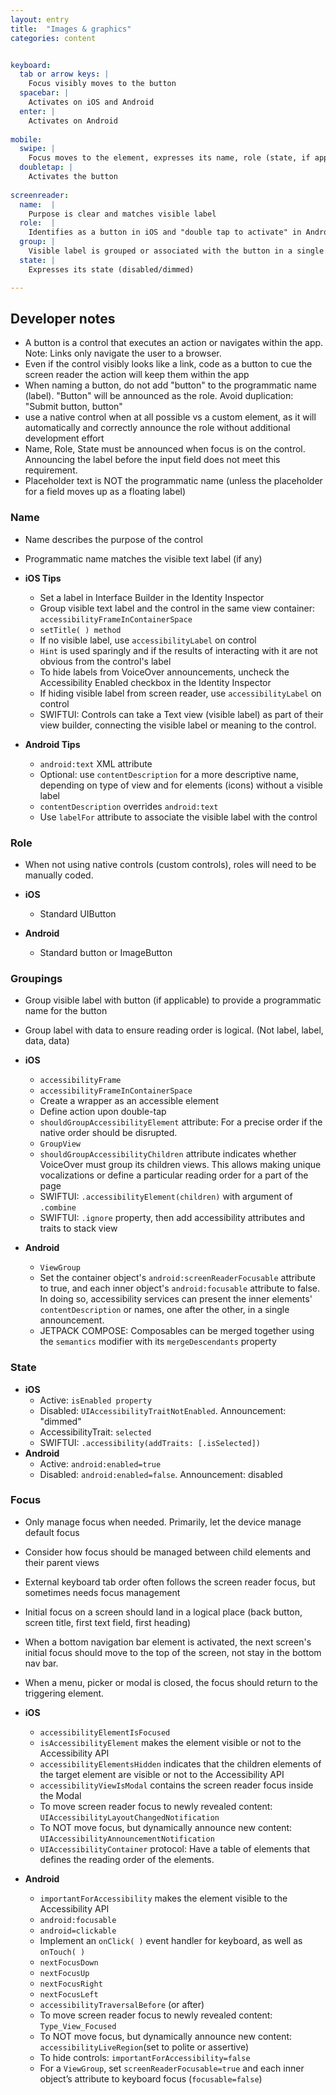 ```yaml
---
layout: entry
title:  "Images & graphics"
categories: content


keyboard:
  tab or arrow keys: |
    Focus visibly moves to the button
  spacebar: |
    Activates on iOS and Android
  enter: |
    Activates on Android
          
mobile:
  swipe: |
    Focus moves to the element, expresses its name, role (state, if applicable)
  doubletap: |
    Activates the button
    
screenreader: 
  name:  |
    Purpose is clear and matches visible label
  role:  |
    Identifies as a button in iOS and "double tap to activate" in Android
  group: |
    Visible label is grouped or associated with the button in a single swipe
  state: |
    Expresses its state (disabled/dimmed)

---
```


## Developer notes
-   A button is a control that executes an action or navigates within the app.  Note: Links only navigate the user to a browser. 
-   Even if the control visibly looks like a link, code as a button to cue the screen reader the action will keep them within the app
-   When naming a button, do not add "button" to the programmatic name (label).  "Button" will be announced as the role.  Avoid duplication: "Submit button, button"
-   use a native control when at all possible vs a custom element, as it will automatically and correctly announce the role without additional development effort
-   Name, Role, State must be announced when focus is on the control. Announcing the label before the input field does not meet this requirement.
-   Placeholder text is NOT the programmatic name (unless the placeholder for a field moves up as a floating label)

### Name
-   Name describes the purpose of the control
-   Programmatic name matches the visible text label (if any)

-   **iOS Tips**
    -   Set a label in Interface Builder in the Identity Inspector
    -   Group visible text label and the control in the same view container: `accessibilityFrameInContainerSpace`
    -   `setTitle( ) method`
    -   If no visible label, use `accessibilityLabel` on control
    -   `Hint` is used sparingly and if the results of interacting with it are not obvious from the control's label
    -   To hide labels from VoiceOver announcements, uncheck the Accessibility Enabled checkbox in the Identity Inspector
    -   If hiding visible label from screen reader, use `accessibilityLabel` on control
    -   SWIFTUI: Controls can take a Text view (visible label) as part of their view builder, connecting the visible label or meaning to the control.
-   **Android Tips**  
    -   `android:text` XML attribute
    -   Optional: use `contentDescription` for a more descriptive name, depending on type of view and for elements (icons) without a visible label
    -   `contentDescription` overrides `android:text`          
    -   Use `labelFor` attribute to associate the visible label with the control  
        

### Role
-   When not using native controls (custom controls), roles will need to be manually coded.

-   **iOS**
    -   Standard UIButton
-   **Android**
    -   Standard button or ImageButton  
        

### Groupings
-   Group visible label with button (if applicable) to provide a programmatic name for the button
-   Group label with data to ensure reading order is logical. (Not label, label, data, data)


-   **iOS**
    -   `accessibilityFrame`
    -   `accessibilityFrameInContainerSpace`
    -   Create a wrapper as an accessible element
    -   Define action upon double-tap
    -   `shouldGroupAccessibilityElement` attribute: For a precise order if the native order should be disrupted.
    -   `GroupView`
    -   `shouldGroupAccessibilityChildren` attribute indicates whether VoiceOver must group its children views. This allows making unique vocalizations or define a particular reading order for a part of the page
    -  SWIFTUI: `.accessibilityElement(children)` with argument of `.combine` 
    -  SWIFTUI: `.ignore` property, then add accessibility attributes and traits to stack view
-   **Android**
    -  `ViewGroup`
    -  Set the container object's `android:screenReaderFocusable` attribute to true, and each inner object's `android:focusable` attribute to false. In doing so, accessibility services can present the inner elements' `contentDescription` or names, one after the other, in a single announcement.
    -  JETPACK COMPOSE: Composables can be merged together using the `semantics` modifier with its `mergeDescendants` property


### State 

- **iOS**  
  - Active: `isEnabled property`
  -   Disabled: `UIAccessibilityTraitNotEnabled`.  Announcement: "dimmed"
  -   AccessibilityTrait: `selected`
  -   SWIFTUI: `.accessibility(addTraits: [.isSelected])`
- **Android**
  - Active: `android:enabled=true`
  - Disabled: `android:enabled=false`. Announcement: disabled

### Focus
-   Only manage focus when needed. Primarily, let the device manage default focus
-   Consider how focus should be managed between child elements and their parent views
-   External keyboard tab order often follows the screen reader focus, but sometimes needs focus management
-   Initial focus on a screen should land in a logical place (back button, screen title, first text field, first heading)
-   When a bottom navigation bar element is activated, the next screen's initial focus should move to the top of the screen, not stay in the bottom nav bar.
-   When a menu, picker or modal is closed, the focus should return to the triggering element.


 - **iOS**
    -   `accessibilityElementIsFocused`  
    -   `isAccessibilityElement` makes the element visible or not to the Accessibility API
    -   `accessibilityElementsHidden` indicates that the children elements of the target element are visible or not to the Accessibility API
    -   `accessibilityViewIsModal` contains the screen reader focus inside the Modal
    -   To move screen reader focus to newly revealed content: `UIAccessibilityLayoutChangedNotification`
    -   To NOT move focus, but dynamically announce new content: `UIAccessibilityAnnouncementNotification`
    -   `UIAccessibilityContainer` protocol: Have a table of elements that defines the reading order of the elements.  
- **Android**
    -   `importantForAccessibility` makes the element visible to the Accessibility API
    -   `android:focusable`
    -   `android=clickable`
    -   Implement an `onClick( )` event handler for keyboard, as well as `onTouch( )`
    -   `nextFocusDown`
    -   `nextFocusUp`
    -   `nextFocusRight`
    -   `nextFocusLeft`
    -   `accessibilityTraversalBefore` (or after)
    -   To move screen reader focus to newly revealed content: `Type_View_Focused`
    -   To NOT move focus, but dynamically announce new content: `accessibilityLiveRegion`(set to polite or assertive)
    -   To hide controls: `importantForAccessibility=false`
    -   For a `ViewGroup`, set `screenReaderFocusable=true` and each inner object’s attribute to keyboard focus (`focusable=false`)
